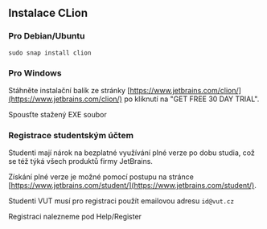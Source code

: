 ## Instalace CLion

### Pro Debian/Ubuntu

`sudo snap install clion`

### Pro Windows 

Stáhněte instalační balík ze stránky [https://www.jetbrains.com/clion/](https://www.jetbrains.com/clion/) po kliknutí na "GET FREE 30 DAY TRIAL".

Spousťte stažený EXE soubor

### Registrace studentským účtem

Studenti mají nárok na bezplatné využívání plné verze po dobu studia, což se též týká všech produktů firmy JetBrains.

Získání plné verze je možné pomocí postupu na stránce [https://www.jetbrains.com/student/](https://www.jetbrains.com/student/).

Studenti VUT musí pro registraci použít emailovou adresu `id@vut.cz` 

Registraci nalezneme pod Help/Register

